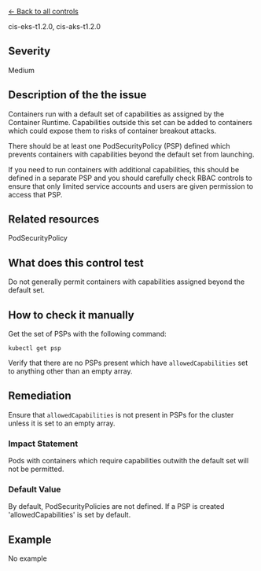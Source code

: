 [← Back to all controls](index.md)


cis-eks-t1.2.0, cis-aks-t1.2.0

## Severity

Medium

## Description of the the issue

Containers run with a default set of capabilities as assigned by the Container Runtime. Capabilities outside this set can be added to containers which could expose them to risks of container breakout attacks.

 There should be at least one PodSecurityPolicy (PSP) defined which prevents containers with capabilities beyond the default set from launching.

 If you need to run containers with additional capabilities, this should be defined in a separate PSP and you should carefully check RBAC controls to ensure that only limited service accounts and users are given permission to access that PSP.

## Related resources

PodSecurityPolicy

## What does this control test

Do not generally permit containers with capabilities assigned beyond the default set.

## How to check it manually

Get the set of PSPs with the following command:

```
kubectl get psp

```

 Verify that there are no PSPs present which have `allowedCapabilities` set to anything other than an empty array.

## Remediation

Ensure that `allowedCapabilities` is not present in PSPs for the cluster unless it is set to an empty array.

### Impact Statement

Pods with containers which require capabilities outwith the default set will not be permitted.

### Default Value

By default, PodSecurityPolicies are not defined. If a PSP is created 'allowedCapabilities' is set by default.

## Example

No example
